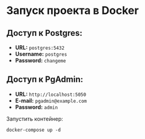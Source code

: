 # Запуск проекта в Docker

## Доступ к Postgres:

- **URL:** `postgres:5432`
- **Username:** `postgres`
- **Password:** `changeme`

## Доступ к PgAdmin:

- **URL:** `http://localhost:5050`
- **E-mail:** `pgadmin@example.com`
- **Password:** `admin`

Запустить контейнер:
```dockerfile
docker-compose up -d
```
